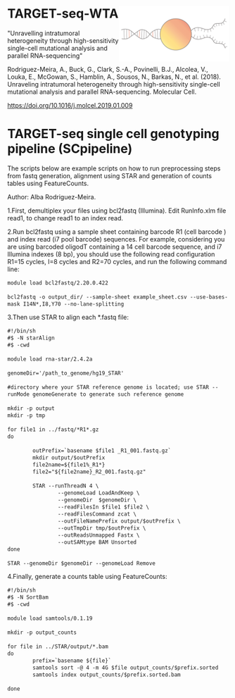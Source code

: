 # TARGET-seq-WTA <img align="right" width="250" height="125" src="https://github.com/albarmeira/TARGET-seq/blob/master/target.png">

"Unravelling intratumoral heterogeneity through high-sensitivity single-cell mutational analysis and parallel RNA-sequencing"

Rodriguez-Meira, A., Buck, G., Clark, S.-A., Povinelli, B.J., Alcolea, V., Louka, E., McGowan, S., Hamblin, A., Sousos, N., Barkas, N., et al. (2018). Unraveling intratumoral heterogeneity through high-sensitivity single-cell mutational analysis and parallel RNA-sequencing. Molecular Cell.

https://doi.org/10.1016/j.molcel.2019.01.009

# TARGET-seq single cell genotyping pipeline (SCpipeline)

The scripts below are example scripts on how to run preprocessing steps from fastq generation, alignment using STAR and generation of counts tables using FeatureCounts. 

Author: Alba Rodriguez-Meira.

1.First, demultiplex your files using bcl2fastq (Illumina). Edit RunInfo.xlm file read1, to change read1 to an index read.

<Read Number="1" NumCycles="15" IsIndexedRead="Y" />

2.Run bcl2fastq using a sample sheet containing barcode R1 (cell barcode ) and index read (i7 pool barcode) sequences. For example, considering you are using barcoded oligodT containing a 14 cell barcode sequence, and i7 Illumina indexes (8 bp), you should use the following read configuration R1=15 cycles, I=8 cycles and R2=70 cycles, and run the following command line:

```
module load bcl2fastq/2.20.0.422

bcl2fastq -o output_dir/ --sample-sheet example_sheet.csv --use-bases-mask I14N*,I8,Y70 --no-lane-splitting
```

3.Then use STAR to align each *.fastq file:

```
#!/bin/sh
#$ -N starAlign
#$ -cwd

module load rna-star/2.4.2a

genomeDir='/path_to_genome/hg19_STAR' 

#directory where your STAR reference genome is located; use STAR --runMode genomeGenerate to generate such reference genome

mkdir -p output
mkdir -p tmp

for file1 in ../fastq/*R1*.gz
do

        outPrefix=`basename $file1 _R1_001.fastq.gz`
        mkdir output/$outPrefix
        file2name=${file1%_R1*}
        file2="${file2name}_R2_001.fastq.gz"

        STAR --runThreadN 4 \
                --genomeLoad LoadAndKeep \
                --genomeDir  $genomeDir \
                --readFilesIn $file1 $file2 \
                --readFilesCommand zcat \
                --outFileNamePrefix output/$outPrefix \
                --outTmpDir tmp/$outPrefix \
                --outReadsUnmapped Fastx \
                --outSAMtype BAM Unsorted
done

STAR --genomeDir $genomeDir --genomeLoad Remove
```

4.Finally, generate a counts table using FeatureCounts:

```
#!/bin/sh
#$ -N SortBam
#$ -cwd

module load samtools/0.1.19

mkdir -p output_counts

for file in ../STAR/output/*.bam
do
        prefix=`basename ${file}`
        samtools sort -@ 4 -m 4G $file output_counts/$prefix.sorted
        samtools index output_counts/$prefix.sorted.bam

done
```
